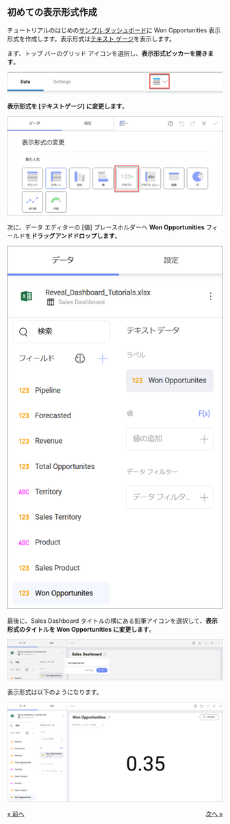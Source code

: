 ## 初めての表示形式作成
 

チュートリアルのはじめの[サンプル ダッシュボード](sales-dashboard-tutorial.md)に Won Opportunities 表示形式を作成します。表示形式は[テキスト ゲージ](~/en/data-visualizations/gauge-views.md#text-gauge)を表示します。

まず、トップ バーのグリッド アイコンを選択し、**表示形式ピッカーを開きます**。

![VisualizationsMenu\_All](images/VisualizationsMenu_All.png)

**表示形式を [テキストゲージ] に変更します**。

![SelectTextGauge\_All](images/SelectTextGauge_All.png)

次に、データ エディターの [値] プレースホルダーへ **Won Opportunities** フィールドを**ドラッグアンドドロップします**。

![SalesFirstDragDrop\_All](images/SalesFirstDragDrop_All.png)

最後に、Sales Dashboard タイトルの横にある鉛筆アイコンを選択して、**表示形式のタイトルを Won Opportunities に変更します**。

![SalesWonOpportunitiesTitle\_All](images/SalesWonOpportunitiesTitle_All.png)

表示形式は以下のようになります。

![SalesFirstVisualizationSample\_All](images/SalesFirstVisualizationSample_All.png)


<style>
.previous {
    text-align: left
}

.next {
    float: right
}

</style>

<a href="sales-creating-the-dashboard.md" class="previous">&laquo; 前へ</a>
<a href="sales-applying-formatting-visualization.md" class="next">次へ &raquo;</a>
